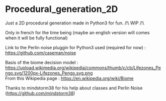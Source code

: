 # Procedural_generation_2D
Just a 2D procedural generation made in Python3 for fun. /!\ WIP  /!\

Only in french for the time being (maybe an english version will comes when it will be fully functional)

Link to the Perlin noise pluggin for Python3 used (required for now) :
https://github.com/caseman/noise

Basis of the biome decision model :
https://upload.wikimedia.org/wikipedia/commons/thumb/c/cb/Lifezones_Pengo.svg/1200px-Lifezones_Pengo.svg.png  
From this Wikipedia page :
https://en.wikipedia.org/wiki/Biome

Thanks to mindstorm38 for his help about classes and Perlin Noise (https://github.com/mindstorm38)
